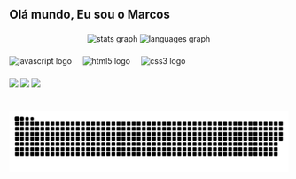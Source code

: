 <h2 align="left">Olá mundo, Eu sou o Marcos</h2>

###

<div align="center">
  <img src="https://github-readme-stats.vercel.app/api?username=markvinx&hide_title=false&hide_rank=false&show_icons=true&include_all_commits=true&count_private=true&disable_animations=false&theme=gotham&locale=en&hide_border=false" height="150" alt="stats graph"  />
  <img src="https://github-readme-stats.vercel.app/api/top-langs?username=markvinx&locale=en&hide_title=false&layout=compact&card_width=320&langs_count=5&theme=gotham&hide_border=false" height="150" alt="languages graph"  />
</div>

###

###

<div align="left">
  <img src="https://cdn.jsdelivr.net/gh/devicons/devicon/icons/javascript/javascript-original.svg" height="30" alt="javascript logo"  />
  <img width="12" />
  <img src="https://cdn.jsdelivr.net/gh/devicons/devicon/icons/html5/html5-original.svg" height="30" alt="html5 logo"  />
  <img width="12" />
  <img src="https://cdn.jsdelivr.net/gh/devicons/devicon/icons/css3/css3-original.svg" height="30" alt="css3 logo"  />
  <img width="12" />
</div>

###

<div align="left">
  <a href="https://www.youtube.com/@marcosvinicius2477" target="_blank"><img src="https://img.shields.io/badge/YouTube-FF0000?style=for-the-badge&logo=youtube&logoColor=white" target="_blank"></a>
  <a href="https://www.instagram.com/imark_vinicius/" target="_blank"><img src="https://img.shields.io/badge/-Instagram-%23E4405F?style=for-the-badge&logo=instagram&logoColor=white" target="_blank"></a>
  <a href="https://www.linkedin.com/in/marcosvinicius487/" target="_blank"><img src="https://img.shields.io/badge/-LinkedIn-%230077B5?style=for-the-badge&logo=linkedin&logoColor=white" target="_blank">  </a> 
</div>

###

<br clear="both">

<picture>
  <source media="(prefers-color-scheme: dark)" srcset="https://raw.githubusercontent.com/markvinx/markvinx/output/github-contribution-grid-snake-dark.svg">
  <source media="(prefers-color-scheme: light)" srcset="https://raw.githubusercontent.com/markvinx/markvinx/output/github-contribution-grid-snake.svg">
  <img alt="github contribution grid snake animation" src="https://raw.githubusercontent.com/markvinx/markvinx/output/github-contribution-grid-snake.svg">
</picture>

###
